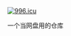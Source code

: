 <a href="https://996.icu"><img src="https://img.shields.io/badge/link-996.icu-red.svg" alt="996.icu" /></a>

一个当网盘用的仓库
